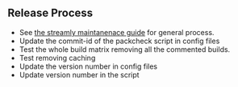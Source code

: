 ## Release Process

* See [the streamly maintanenace
  guide](https://github.com/composewell/streamly/blob/master/MAINTAINING.md)
  for general process.
* Update the commit-id of the packcheck script in config files
* Test the whole build matrix removing all the commented builds.
* Test removing caching
* Update the version number in config files
* Update version number in the script
